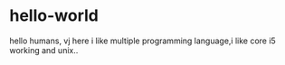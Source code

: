 # hello-world
hello humans,
          vj here i like multiple programming language,i like core i5 working and unix..
